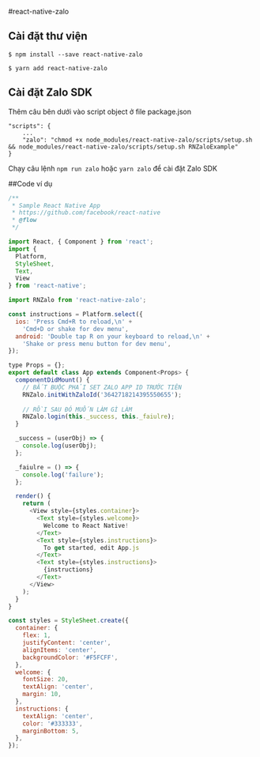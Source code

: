 #react-native-zalo

## Cài đặt thư viện


`$ npm install --save react-native-zalo `



`$ yarn add react-native-zalo `

## Cài đặt Zalo SDK
Thêm câu  bên dưới vào script object ở file package.json 

```text
"scripts": {
    ...
    "zalo": "chmod +x node_modules/react-native-zalo/scripts/setup.sh && node_modules/react-native-zalo/scripts/setup.sh RNZaloExample"
}
  ```
  
Chạy câu lệnh `npm run zalo` hoặc `yarn zalo` để cài đặt Zalo SDK


##Code ví dụ

```js
/**
 * Sample React Native App
 * https://github.com/facebook/react-native
 * @flow
 */

import React, { Component } from 'react';
import {
  Platform,
  StyleSheet,
  Text,
  View
} from 'react-native';

import RNZalo from 'react-native-zalo';

const instructions = Platform.select({
  ios: 'Press Cmd+R to reload,\n' +
    'Cmd+D or shake for dev menu',
  android: 'Double tap R on your keyboard to reload,\n' +
    'Shake or press menu button for dev menu',
});

type Props = {};
export default class App extends Component<Props> {
  componentDidMount() {
    // BẮT BUỘC PHẢI SET ZALO APP ID TRƯỚC TIÊN 
    RNZalo.initWithZaloId('3642718214395550655');
    
    // RỒI SAU ĐÓ MUỐN LÀM GÌ LÀM 
    RNZalo.login(this._success, this._faiulre);
  }

  _success = (userObj) => {
    console.log(userObj);
  };

  _faiulre = () => {
    console.log('failure');
  };

  render() {
    return (
      <View style={styles.container}>
        <Text style={styles.welcome}>
          Welcome to React Native!
        </Text>
        <Text style={styles.instructions}>
          To get started, edit App.js
        </Text>
        <Text style={styles.instructions}>
          {instructions}
        </Text>
      </View>
    );
  }
}

const styles = StyleSheet.create({
  container: {
    flex: 1,
    justifyContent: 'center',
    alignItems: 'center',
    backgroundColor: '#F5FCFF',
  },
  welcome: {
    fontSize: 20,
    textAlign: 'center',
    margin: 10,
  },
  instructions: {
    textAlign: 'center',
    color: '#333333',
    marginBottom: 5,
  },
});
```
